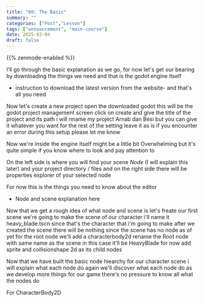 ```yaml
---
title: "00: The Basic"
summary: ""
categories: ["Post","Lesson"]
tags: ["announcement", "main-course"]
date: 2025-02-04
draft: false
---
```

{{% zenmode-enabled %}}

I'll go through the basic explanation as we go, for now let's get our bearing by downloading the things we need
and that is the godot engine itself
- instruction to download the latest version from the website-
and that's all you need

Now let's create a new project
open the downloaded godot
this will be the godot project management screen
click on create
and give the title of the project and its path
i will nname my project Arnab dan Besi
but you can give it whatever you want
for the rest of the setting
leave it as is
if you encounter an error during this setup please let me know

Now we're inside the engine itself
might be a little bit Overwhelming but it's quite simple if you know where to look and pay attention to

On the left side is where you will find your scene *Node* (I will explain this later) and your project directory / files
and on the right side there will be properties explorer of your selected node

For now this is the things you need  to know about the editor

- Node and scene explanation here

Now that we get a rough idea of what node and scene is let's freate our first scene
we're going to make the scene of our character
i'll name it heavy_blade.tscn since that's the character that i'm going to make
after we created the scene there will be nothing 
since the scene has no node as of yet
for the root node we'll add a characterbody2d
rename the Root node with same name as the scene
in this case it'll be HeavyBlade
for now add sprite and collisionshape 2d as its child nodes

Now that we have built the basic node hiearchy for our character scene
i will explain what each node do
again we'll discover what each node do as we develop more things for our game there's no pressure to know all what the nodes do

For CharacterBody2D 

